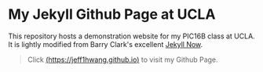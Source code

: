 # My Jekyll Github Page at UCLA

This repository hosts a demonstration website for my PIC16B class at UCLA. It is lightly modified from Barry Clark's excellent [Jekyll Now](https://www.jekyllnow.com/). 
> Click [(https://jeff1hwang.github.io)](https://jeff1hwang.github.io) to visit my Github Page.
